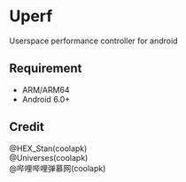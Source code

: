 # Uperf

Userspace performance controller for android

## Requirement

- ARM/ARM64
- Android 6.0+

## Credit

@HEX_Stan(coolapk)  
@Universes(coolapk)  
@哔哩哔哩弹慕网(coolapk)  
